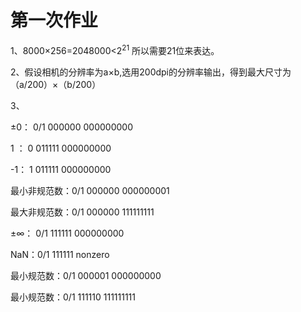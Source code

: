 # 第一次作业 #

1、8000×256=2048000<2<sup>21</sup>
   所以需要21位来表达。

2、假设相机的分辨率为a×b,选用200dpi的分辨率输出，得到最大尺寸为（a/200）×（b/200）

3、

±0： 0/1 000000 000000000

1 ： 0   011111 000000000
   
-1： 1   011111 000000000

最小非规范数：0/1 000000 000000001

最大非规范数：0/1 000000 111111111

±∞： 0/1 111111 000000000

NaN：0/1 111111 nonzero

最小规范数：0/1 000001 000000000

最小规范数：0/1 111110 111111111


